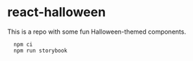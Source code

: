 # react-halloween

This is a repo with some fun Halloween-themed components.

```
  npm ci
  npm run storybook
```
